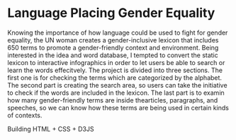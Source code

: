 # Language Placing Gender Equality

Knowing the importance of how language could be used to fight for gender equality, the UN woman creates a gender-inclusive lexicon that includes 650 terms to promote a gender-friendly context and environment. Being interested in the idea and word database, I tempted to convert the static lexicon to interactive infographics in order to let users be able to search or learn the words effecitvely. The project is divided into three sections. The first one is for checking the terms which are categorized by the alphabet. The second part is creating the search area, so users can take the initiative to check if the words are included in the lexicon. The last part is to examin how many gender-friendly terms are inside thearticles, paragraphs, and speeches, so we can know how these terms are being used in certain kinds of contexts.

Building HTML + CSS + D3JS

